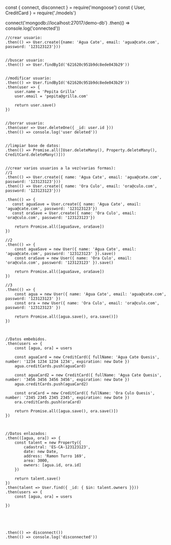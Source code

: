 const { connect, disconnect } = require('mongoose')
const { User, CreditCard } = require('./models')

connect('mongodb://localhost:27017/demo-db')
    .then(() => console.log('connected'))

    //crear usuario:
    .then(() => User.create({name: 'Agua Cate', email: 'agua@cate.com', password: '123123123'}))

    
    //buscar usuario:
    .then(() => User.findById('621620c951b9dc8ede043b29'))


    //modificar usuario:
    .then(() => User.findById('621620c951b9dc8ede043b29'))
    .then(user => {
        user.name = 'Pepita Grilla'
        user.email = 'pepita@grilla.com'

        return user.save()
    })


    //borrar usuario:
    .then(user => User.deleteOne({ _id: user.id }))
    .then(() => console.log('user deleted'))

    
    //limpiar base de datos:
    .then(() => Promise.all([User.deleteMany(), Property.deleteMany(), CreditCard.deleteMany()])) 


    //crear varios usuarios a la vez(varias formas):
    //1
    .then(() => User.create({ name: 'Agua Cate', email: 'agua@cate.com', password: '123123123'}))
    .then(() => User.create({ name: 'Ora Culo', email: 'ora@culo.com', password: '123123123'}))

    .then(() => {
       const aguaSave = User.create({ name: 'Agua Cate', email: 'agua@cate.com', password: '123123123'})
       const oraSave = User.create({ name: 'Ora Culo', email: 'ora@culo.com', password: '123123123'})

        return Promise.all([aguaSave, oraSave])
    })

    //2
    .then(() => {
        const aguaSave = new User({ name: 'Agua Cate', email: 'agua@cate.com', password: '123123123' }).save()
        const oraSave = new User({ name: 'Ora Culo', email: 'ora@culo.com', password: '123123123' }).save()

        return Promise.all([aguaSave, oraSave])
    })

    //3
    .then(() => {
        const agua = new User({ name: 'Agua Cate', email: 'agua@cate.com', password: '123123123' })
        const ora = new User({ name: 'Ora Culo', email: 'ora@culo.com', password: '123123123' })

        return Promise.all([agua.save(), ora.save()])
    })



    //Datos embebidos.
    .then(users => {
        const [agua, ora] = users

        const aguaCard = new CreditCard({ fullName: 'Agua Cate Quesis', number: '1234 1234 1234 1234', expiration: new Date })
        agua.creditCards.push(aguaCard)

        const aguaCard2 = new CreditCard({ fullName: 'Agua Cate Quesis', number: '3456 3456 3456 3456', expiration: new Date })
        agua.creditCards.push(aguaCard2)

        const oraCard = new CreditCard({ fullName: 'Ora Culo Quesis', number: '2345 2345 2345 2345', expiration: new Date })
        ora.creditCards.push(oraCard)

        return Promise.all([agua.save(), ora.save()])
    })



    //Datos enlazados:
    .then(([agua, ora]) => {
        const talent = new Property({ 
            cadastral: 'ES-CA-123123123', 
            date: new Date, 
            address: 'Ramon Turro 169', 
            area: 3000,
            owners: [agua.id, ora.id]
        })

        return talent.save()
    })
    .then(talent => User.find({ _id: { $in: talent.owners }}))
    .then(users => {
        const [agua, ora] = users   
        
    })




    
    .then(() => disconnect())
    .then(() => console.log('disconnected'))
